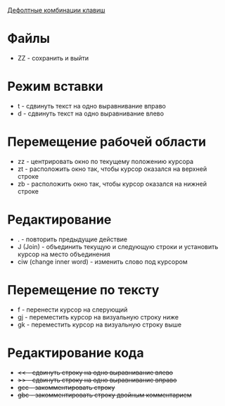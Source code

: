 [Дефолтные комбинации клавиш](http://neovim.io/doc/user/quickref.html)

# Файлы
- ZZ - сохранить и выйти

# Режим вставки
- <CR>t - сдвинуть текст на одно выравнивание вправо
- <CR>d - сдвинуть текст на одно выравнивание влево

# Перемещение рабочей области
- zz - центрировать окно по текущему положению курсора
- zt - расположить окно так, чтобы курсор оказался на верхней строке
- zb - расположить окно так, чтобы курсор оказался на нижней строке

# Редактирование
- . - повторить предыдущие действие
- J (Join) - объединить текущую и следующую строки и установить курсор на место объединения
- ciw (change inner word) - изменить слово под курсором

# Перемещение по тексту
- f<char> - перенести курсор на слерующий <char>
- gj - переместить курсор на визуальную строку ниже
- gk - переместить курсор на визуальную строку выше

# Редактирование кода
- <S><< - сдвинуть строку на одно выравнивание влево
- <S>>> - сдвинуть строку на одно выравнивание вправо
- gcc - закомментировать строку
- gbc - закомментировать строку двойным комментарием
